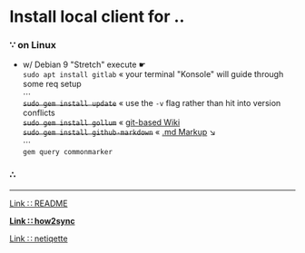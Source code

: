 # Install local client for ‥

### ∵ on Linux

* w/ Debian 9 "Stretch" execute ☛  
 `sudo apt install gitlab` « your terminal "Konsole" will guide through some req setup  
 ⋯  
 ~~`sudo gem install update`~~ «  use the `-v` flag rather than hit into version conflicts  
 ~~`sudo gem install gollum`~~ « [git-based Wiki](https://github.com/gollum/gollum#description)  
 ~~`sudo gem install github-markdown`~~ « [.md Markup](https://github.com/gitlabhq/markup#markups) ↘  
 ⋯  
 `gem query commonmarker`  

### ∴

---
[Link ∷ README](./README.md)

**[Link ∷ how2sync](./how2sync.md)**

[Link ∷ netiqette](./netiqette.md)